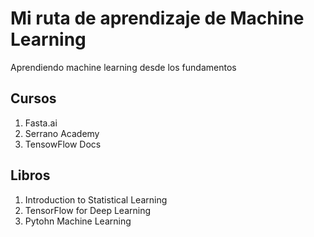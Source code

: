 # Mi ruta de aprendizaje de Machine Learning
Aprendiendo machine learning desde los fundamentos

## Cursos


1. Fasta.ai
2. Serrano Academy
3. TensowFlow Docs


## Libros

1. Introduction to Statistical Learning
2. TensorFlow for Deep Learning
3. Pytohn Machine Learning
